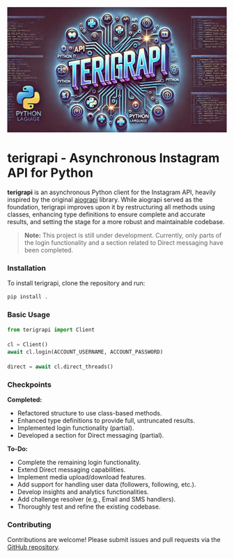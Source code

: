 <meta property="og:image" content="assets/banner-mini.png">
<img src="assets/banner-mini.png">

# terigrapi - Asynchronous Instagram API for Python

**terigrapi** is an asynchronous Python client for the Instagram API, heavily inspired by the original [aiograpi](https://github.com/subzeroid/aiograpi) library. While aiograpi served as the foundation, terigrapi improves upon it by restructuring all methods using classes, enhancing type definitions to ensure complete and accurate results, and setting the stage for a more robust and maintainable codebase.

> **Note:** This project is still under development. Currently, only parts of the login functionality and a section related to Direct messaging have been completed.

### Installation

To install terigrapi, clone the repository and run:

```bash
pip install .
```

### Basic Usage

```python
from terigrapi import Client

cl = Client()
await cl.login(ACCOUNT_USERNAME, ACCOUNT_PASSWORD)

direct = await cl.direct_threads()
```

### Checkpoints

**Completed:**
- Refactored structure to use class-based methods.
- Enhanced type definitions to provide full, untruncated results.
- Implemented login functionality (partial).
- Developed a section for Direct messaging (partial).

**To-Do:**
- Complete the remaining login functionality.
- Extend Direct messaging capabilities.
- Implement media upload/download features.
- Add support for handling user data (followers, following, etc.).
- Develop insights and analytics functionalities.
- Add challenge resolver (e.g., Email and SMS handlers).
- Thoroughly test and refine the existing codebase.

### Contributing

Contributions are welcome! Please submit issues and pull requests via the [GitHub repository](https://github.com/yourusername/terigrapi).

